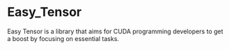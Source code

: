 # Easy_Tensor

Easy Tensor is a library that aims for CUDA programming developers to get a boost by focusing on essential tasks.
